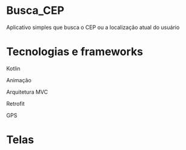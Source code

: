 # Busca_CEP
Aplicativo simples que busca o CEP ou a localização atual do usuário

# Tecnologias e frameworks
Kotlin

Animação

Arquitetura MVC

Retrofit

GPS

# Telas 
